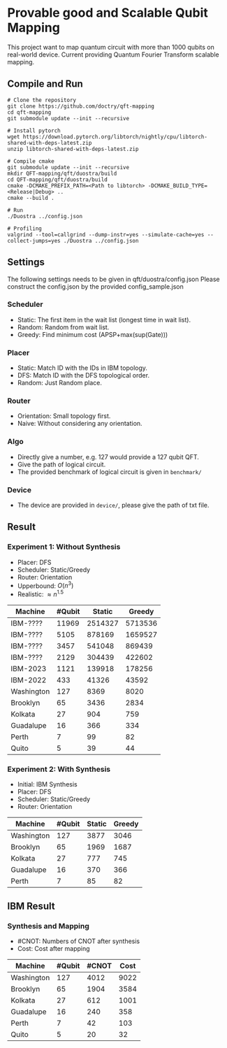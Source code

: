 # Provable good and Scalable Qubit Mapping
This project want to map quantum circuit with more than 1000 qubits on real-world device. Current providing Quantum Fourier Transform scalable mapping.

## Compile and Run
```bash=
# Clone the repository
git clone https://github.com/doctry/qft-mapping
cd qft-mapping
git submodule update --init --recursive

# Install pytorch
wget https://download.pytorch.org/libtorch/nightly/cpu/libtorch-shared-with-deps-latest.zip
unzip libtorch-shared-with-deps-latest.zip

# Compile cmake
git submodule update --init --recursive
mkdir QFT-mapping/qft/duostra/build
cd QFT-mapping/qft/duostra/build
cmake -DCMAKE_PREFIX_PATH=<Path to libtorch> -DCMAKE_BUILD_TYPE=<Release|Debug> ..
cmake --build .

# Run
./Duostra ../config.json

# Profiling
valgrind --tool=callgrind --dump-instr=yes --simulate-cache=yes --collect-jumps=yes ./Duostra ../config.json
```

## Settings
The following settings needs to be given in qft/duostra/config.json
Please construct the config.json by the provided config_sample.json
### Scheduler
* Static:  The first item in the wait list (longest time in wait list).
* Random:  Random from wait list.
* Greedy:  Find minimum cost (APSP+max(sup(Gate)))
### Placer
* Static: Match ID with the IDs in IBM topology.
* DFS: Match ID with the DFS topological order.
* Random: Just Random place.
### Router
* Orientation: Small topology first.
* Naive: Without considering any orientation.
### Algo
* Directly give a number, e.g. 127 would provide a 127 qubit QFT.
* Give the path of logical circuit.
* The provided benchmark of logical circuit is given in  ``` benchmark/ ```
### Device
* The device are provided in  ``` device/ ```, please give the path of txt file.
## Result

### Experiment 1: Without Synthesis
* Placer: DFS
* Scheduler: Static/Greedy
* Router: Orientation
* Upperbound: $O(n^{3})$
* Realistic: $\approx n^{1.5}$

|  Machine   | #Qubit | Static | Greedy |
| ---------- | ------ | ------ | ------ |
| IBM-????   |  11969 | 2514327 | 5713536 |
| IBM-????   |   5105 |  878169 | 1659527 |
| IBM-????   |   3457 |  541048 |  869439 |
| IBM-????   |   2129 |  304439 |  422602 |
| IBM-2023   |   1121 | 139918 | 178256 |
| IBM-2022   |    433 |  41326 |  43592 |
| Washington |    127 |   8369 |   8020 |
| Brooklyn   |     65 |   3436 |   2834 |
| Kolkata    |     27 |    904 |    759 |
| Guadalupe  |     16 |    366 |    334 |
| Perth      |      7 |     99 |     82 |
| Quito      |      5 |     39 |     44 |

### Experiment 2: With Synthesis
* Initial: IBM Synthesis
* Placer: DFS
* Scheduler: Static/Greedy
* Router: Orientation

|  Machine   | #Qubit | Static | Greedy |
| ---------- | ------ | ------ | ------ |
| Washington |    127 |   3877 |   3046 |
| Brooklyn   |     65 |   1969 |   1687 |
| Kolkata    |     27 |    777 |    745 |
| Guadalupe  |     16 |    370 |    366 |
| Perth      |      7 |     85 |     82 |

## IBM Result
### Synthesis and Mapping

* #CNOT: Numbers of CNOT after synthesis
* Cost: Cost after mapping

| Machine    | #Qubit | #CNOT | Cost |
| --------   | ------ | ----- | ---- | 
| Washington |    127 |  4012 | 9022 | 
| Brooklyn   |     65 |  1904 | 3584 |
| Kolkata    |     27 |   612 | 1001 |
| Guadalupe  |     16 |   240 |  358 |
| Perth      |      7 |    42 |  103 |
| Quito      |      5 |    20 |   32 |
